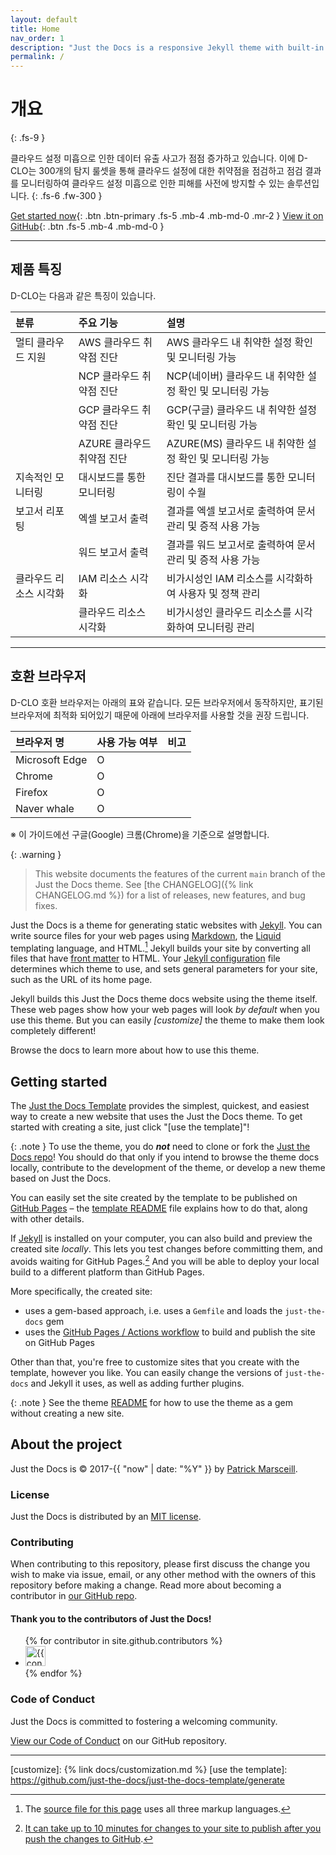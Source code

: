 ```yaml
---
layout: default
title: Home
nav_order: 1
description: "Just the Docs is a responsive Jekyll theme with built-in search that is easily customizable and hosted on GitHub Pages."
permalink: /
---
```


# 개요
{: .fs-9 }

클라우드 설정 미흡으로 인한 데이터 유출 사고가 점점 증가하고 있습니다. 이에 D-CLO는 300개의 탐지 룰셋을 통해 클라우드 설정에 대한 취약점을 점검하고 점검 결과를 모니터링하여 클라우드 설정 미흡으로 인한 피해를 사전에 방지할 수 있는 솔루션입니다.
{: .fs-6 .fw-300 }

[Get started now](#getting-started){: .btn .btn-primary .fs-5 .mb-4 .mb-md-0 .mr-2 }
[View it on GitHub][Just the Docs repo]{: .btn .fs-5 .mb-4 .mb-md-0 }

---

## 제품 특징

D-CLO는 다음과 같은 특징이 있습니다.

| 분류                      | 주요 기능                      | 설명                                         |
|:--------------------------|:--------------------------------|:--------------------------------------------|
| 멀티 클라우드 지원        | AWS 클라우드 취약점 진단      | AWS 클라우드 내 취약한 설정 확인 및 모니터링 가능   |
|                           | NCP 클라우드 취약점 진단      | NCP(네이버) 클라우드 내 취약한 설정 확인 및 모니터링 가능 |
|                           | GCP 클라우드 취약점 진단      | GCP(구글) 클라우드 내 취약한 설정 확인 및 모니터링 가능 |
|                           | AZURE 클라우드 취약점 진단   | AZURE(MS) 클라우드 내 취약한 설정 확인 및 모니터링 가능 |
| 지속적인 모니터링         | 대시보드를 통한 모니터링      | 진단 결과를 대시보드를 통한 모니터링이 수월        |
| 보고서 리포팅             | 엑셀 보고서 출력              | 결과를 엑셀 보고서로 출력하여 문서 관리 및 증적 사용 가능 |
|                           | 워드 보고서 출력              | 결과를 워드 보고서로 출력하여 문서 관리 및 증적 사용 가능 |
| 클라우드 리소스 시각화    | IAM 리소스 시각화             | 비가시성인 IAM 리소스를 시각화하여 사용자 및 정책 관리  |
|                           | 클라우드 리소스 시각화        | 비가시성인 클라우드 리소스를 시각화하여 모니터링 관리   |

---

## 호환 브라우저

D-CLO 호환 브라우저는 아래의 표와 같습니다. 모든 브라우저에서 동작하지만, 표기된 브라우저에 최적화 되어있기 때문에 아래에 브라우저를 사용할 것을 권장 드립니다.

| 브라우저 명       | 사용 가능 여부 | 비고 |
|:-----------------|:--------------|:----|
| Microsoft Edge   | O             |     |
| Chrome           | O             |     |
| Firefox          | O             |     |
| Naver whale      | O             |     |

※ 이 가이드에선 구글(Google) 크롬(Chrome)을 기준으로 설명합니다.

{: .warning }
> This website documents the features of the current `main` branch of the Just the Docs theme. See [the CHANGELOG]({% link CHANGELOG.md %}) for a list of releases, new features, and bug fixes.

Just the Docs is a theme for generating static websites with [Jekyll]. You can write source files for your web pages using [Markdown], the [Liquid] templating language, and HTML.[^1] Jekyll builds your site by converting all files that have [front matter] to HTML. Your [Jekyll configuration] file determines which theme to use, and sets general parameters for your site, such as the URL of its home page.

Jekyll builds this Just the Docs theme docs website using the theme itself. These web pages show how your web pages will look *by default* when you use this theme. But you can easily *[customize]* the theme to make them look completely different!

Browse the docs to learn more about how to use this theme.

## Getting started

The [Just the Docs Template] provides the simplest, quickest, and easiest way to create a new website that uses the Just the Docs theme. To get started with creating a site, just click "[use the template]"!

{: .note }
To use the theme, you do ***not*** need to clone or fork the [Just the Docs repo]! You should do that only if you intend to browse the theme docs locally, contribute to the development of the theme, or develop a new theme based on Just the Docs.

You can easily set the site created by the template to be published on [GitHub Pages] – the [template README] file explains how to do that, along with other details.

If [Jekyll] is installed on your computer, you can also build and preview the created site *locally*. This lets you test changes before committing them, and avoids waiting for GitHub Pages.[^2] And you will be able to deploy your local build to a different platform than GitHub Pages.

More specifically, the created site:

- uses a gem-based approach, i.e. uses a `Gemfile` and loads the `just-the-docs` gem
- uses the [GitHub Pages / Actions workflow] to build and publish the site on GitHub Pages

Other than that, you're free to customize sites that you create with the template, however you like. You can easily change the versions of `just-the-docs` and Jekyll it uses, as well as adding further plugins.

{: .note }
See the theme [README][Just the Docs README] for how to use the theme as a gem without creating a new site.

## About the project

Just the Docs is &copy; 2017-{{ "now" | date: "%Y" }} by [Patrick Marsceill](https://patrickmarsceill.com).

### License

Just the Docs is distributed by an [MIT license](https://github.com/just-the-docs/just-the-docs/tree/main/LICENSE.txt).

### Contributing

When contributing to this repository, please first discuss the change you wish to make via issue,
email, or any other method with the owners of this repository before making a change. Read more about becoming a contributor in [our GitHub repo](https://github.com/just-the-docs/just-the-docs#contributing).

#### Thank you to the contributors of Just the Docs!

<ul class="list-style-none">
{% for contributor in site.github.contributors %}
  <li class="d-inline-block mr-1">
     <a href="{{ contributor.html_url }}"><img src="{{ contributor.avatar_url }}" width="32" height="32" alt="{{ contributor.login }}"></a>
  </li>
{% endfor %}
</ul>

### Code of Conduct

Just the Docs is committed to fostering a welcoming community.

[View our Code of Conduct](https://github.com/just-the-docs/just-the-docs/tree/main/CODE_OF_CONDUCT.md) on our GitHub repository.

----

[^1]: The [source file for this page] uses all three markup languages.

[^2]: [It can take up to 10 minutes for changes to your site to publish after you push the changes to GitHub](https://docs.github.com/en/pages/setting-up-a-github-pages-site-with-jekyll/creating-a-github-pages-site-with-jekyll#creating-your-site).

[Jekyll]: https://jekyllrb.com
[Markdown]: https://daringfireball.net/projects/markdown/

[Liquid]: https://github.com/Shopify/liquid/wiki
[Front matter]: https://jekyllrb.com/docs/front-matter/
[Jekyll configuration]: https://jekyllrb.com/docs/configuration/
[source file for this page]: https://github.com/just-the-docs/just-the-docs/blob/main/index.md
[Just the Docs Template]: https://just-the-docs.github.io/just-the-docs-template/
[Just the Docs]: https://just-the-docs.com
[Just the Docs repo]: https://github.com/just-the-docs/just-the-docs
[Just the Docs README]: https://github.com/just-the-docs/just-the-docs/blob/main/README.md
[GitHub Pages]: https://pages.github.com/
[Template README]: https://github.com/just-the-docs/just-the-docs-template/blob/main/README.md
[GitHub Pages / Actions workflow]: https://github.blog/changelog/2022-07-27-github-pages-custom-github-actions-workflows-beta/
[customize]: {% link docs/customization.md %}
[use the template]: https://github.com/just-the-docs/just-the-docs-template/generate
